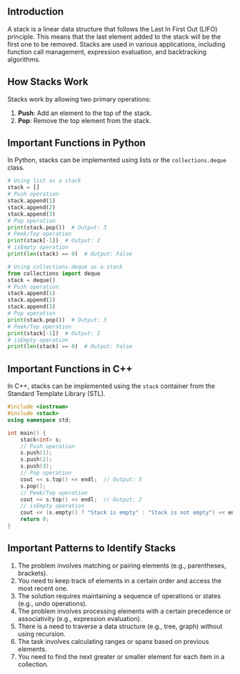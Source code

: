 ## Introduction
A stack is a linear data structure that follows the Last In First Out (LIFO) principle. This means that the last element added to the stack will be the first one to be removed. Stacks are used in various applications, including function call management, expression evaluation, and backtracking algorithms.

## How Stacks Work
Stacks work by allowing two primary operations:
1. **Push**: Add an element to the top of the stack.
2. **Pop**: Remove the top element from the stack.

## Important Functions in Python

In Python, stacks can be implemented using lists or the `collections.deque` class.

```python
# Using list as a stack
stack = []
# Push operation
stack.append(1)
stack.append(2)
stack.append(3)
# Pop operation
print(stack.pop())  # Output: 3
# Peek/Top operation
print(stack[-1])  # Output: 2
# isEmpty operation
print(len(stack) == 0)  # Output: False

# Using collections.deque as a stack
from collections import deque
stack = deque()
# Push operation
stack.append(1)
stack.append(2)
stack.append(3)
# Pop operation
print(stack.pop())  # Output: 3
# Peek/Top operation
print(stack[-1])  # Output: 2
# isEmpty operation
print(len(stack) == 0)  # Output: False
```

## Important Functions in C++

In C++, stacks can be implemented using the `stack` container from the Standard Template Library (STL).

```cpp
#include <iostream>
#include <stack>
using namespace std;

int main() {
    stack<int> s;
    // Push operation
    s.push(1);
    s.push(2);
    s.push(3);
    // Pop operation
    cout << s.top() << endl;  // Output: 3
    s.pop();
    // Peek/Top operation
    cout << s.top() << endl;  // Output: 2
    // isEmpty operation
    cout << (s.empty() ? "Stack is empty" : "Stack is not empty") << endl;  // Output: Stack is not empty
    return 0;
}
```

## Important Patterns to Identify Stacks
1. The problem involves matching or pairing elements (e.g., parentheses, brackets).
2. You need to keep track of elements in a certain order and access the most recent one.
3. The solution requires maintaining a sequence of operations or states (e.g., undo operations).
4. The problem involves processing elements with a certain precedence or associativity (e.g., expression evaluation).
5. There is a need to traverse a data structure (e.g., tree, graph) without using recursion.
6. The task involves calculating ranges or spans based on previous elements.
7. You need to find the next greater or smaller element for each item in a collection.
